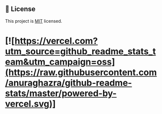 
## 📝 License

This project is [MIT](LICENSE) licensed.

# [![https://vercel.com?utm_source=github_readme_stats_team&utm_campaign=oss](https://raw.githubusercontent.com/anuraghazra/github-readme-stats/master/powered-by-vercel.svg)]
